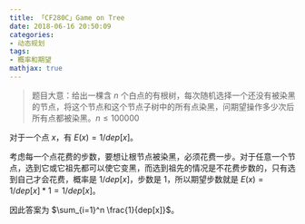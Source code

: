 ```yaml
---
title: 「CF280C」Game on Tree
date: 2018-06-16 20:50:09
categories:
- 动态规划
tags:
- 概率和期望
mathjax: true
---
```


> 题目大意：给出一棵含 $n$ 个白点的有根树，每次随机选择一个还没有被染黑的节点，将这个节点和这个节点子树中的所有点染黑，问期望操作多少次后所有点都被染黑。$n≤100000$

对于一个点 $x$，有 $E(x)=1/dep[x]$。

考虑每一个点花费的步数，要想让根节点被染黑，必须花费一步。对于任意一个节点，选到它或它祖先都可以使它变黑，而选到祖先的情况是不花费步数的，只有选到自己才会花费，概率是 $1/dep[x]$，步数是 $1$，所以期望步数就是 $E(x)=1/dep[x]*1=1/dep[x]$。

因此答案为 $\sum_{i=1}^n \frac{1}{dep[x]}$。
